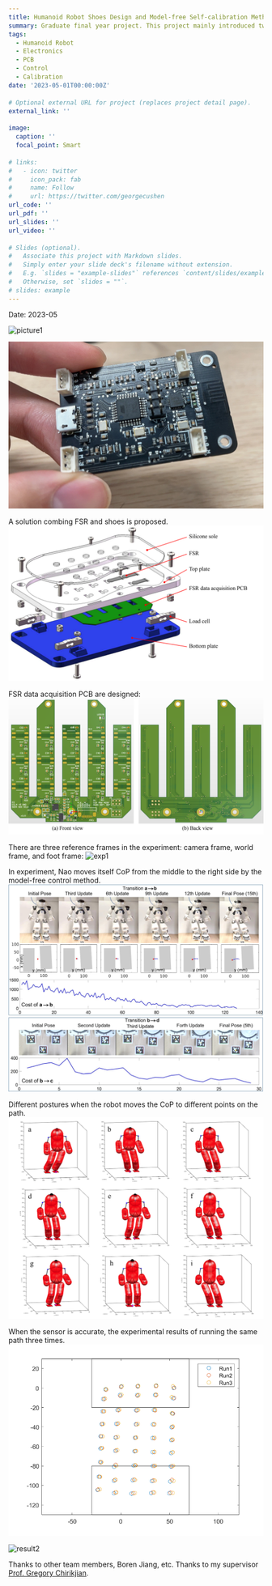 ```yaml
---
title: Humanoid Robot Shoes Design and Model-free Self-calibration Methods
summary: Graduate final year project. This project mainly introduced two primary research:circuit hardware design and model-free self-calibration(MFSC).
tags:
  - Humanoid Robot
  - Electronics
  - PCB
  - Control
  - Calibration
date: '2023-05-01T00:00:00Z'

# Optional external URL for project (replaces project detail page).
external_link: ''

image:
  caption: ''
  focal_point: Smart

# links:
#   - icon: twitter
#     icon_pack: fab
#     name: Follow
#     url: https://twitter.com/georgecushen
url_code: ''
url_pdf: ''
url_slides: ''
url_video: ''

# Slides (optional).
#   Associate this project with Markdown slides.
#   Simply enter your slide deck's filename without extension.
#   E.g. `slides = "example-slides"` references `content/slides/example-slides.md`.
#   Otherwise, set `slides = ""`.
# slides: example
---
```

Date: 2023-05

![picture1](./xxx.jpg)

![PCB](./PCB.jpg)

A solution combing FSR and shoes is proposed.
![new_shoe](./new_shoe.png)

FSR data acquisition PCB are designed:
![new_PCB](./new_PCB.png)

There are three reference frames in the experiment: camera frame, world frame, and foot frame:
![exp1](./exp1.png)

In experiment, Nao moves itself CoP from the middle to the right side by the model-free control method.
![exp2](./exp2.png)

Different postures when the robot moves the CoP to different points on the path.
![exp3](./exp3.png)

When the sensor is accurate, the experimental results of running the same path three times.
![result1](./result1.png)

![result2](./result2.png)

Thanks to other team members, Boren Jiang, etc. Thanks to my supervisor [Prof. Gregory Chirikjian](https://scholar.google.com/citations?user=qoIuyMoAAAAJ&hl=en).
